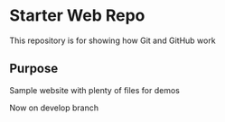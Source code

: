 # Starter Web Repo

This repository is for showing how Git and GitHub work

## Purpose

Sample website with plenty of files for demos

Now on develop branch
